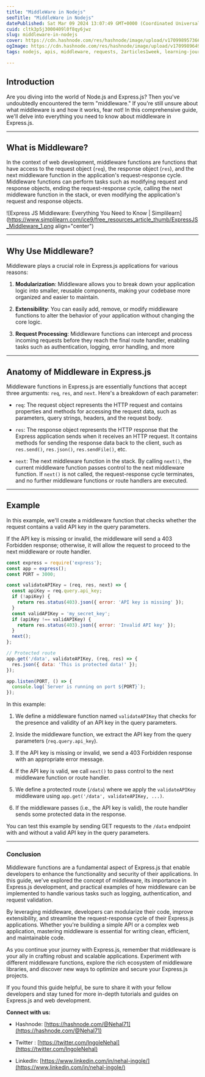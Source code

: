 ```yaml
---
title: "MiddleWare in Nodejs"
seoTitle: "MiddleWare in Nodejs"
datePublished: Sat Mar 09 2024 13:07:49 GMT+0000 (Coordinated Universal Time)
cuid: cltk3p5j3000409l0f8qy6jwz
slug: middleware-in-nodejs
cover: https://cdn.hashnode.com/res/hashnode/image/upload/v1709989573665/211adc11-23f4-405f-b83c-d622e89887bd.png
ogImage: https://cdn.hashnode.com/res/hashnode/image/upload/v1709989649244/eeae2a09-d074-452f-b801-28e96bab37c4.png
tags: nodejs, apis, middleware, requests, 2articles1week, learning-journey, learn-in-public, learningjavascript, response

---
```


## **Introduction**

Are you diving into the world of Node.js and Express.js? Then you've undoubtedly encountered the term "middleware." If you're still unsure about what middleware is and how it works, fear not! In this comprehensive guide, we'll delve into everything you need to know about middleware in Express.js.

---

## What is Middleware?

In the context of web development, middleware functions are functions that have access to the request object (`req`), the response object (`res`), and the next middleware function in the application's request-response cycle. Middleware functions can perform tasks such as modifying request and response objects, ending the request-response cycle, calling the next middleware function in the stack, or even modifying the application's request and response objects.

![Express JS Middleware: Everything You Need to Know | Simplilearn](https://www.simplilearn.com/ice9/free_resources_article_thumb/ExpressJS_Middleware_1.png align="center")

---

## Why Use Middleware?

Middleware plays a crucial role in Express.js applications for various reasons:

1. **Modularization**: Middleware allows you to break down your application logic into smaller, reusable components, making your codebase more organized and easier to maintain.
    
2. **Extensibility**: You can easily add, remove, or modify middleware functions to alter the behavior of your application without changing the core logic.
    
3. **Request Processing**: Middleware functions can intercept and process incoming requests before they reach the final route handler, enabling tasks such as authentication, logging, error handling, and more
    

---

## Anatomy of Middleware in Express.js

Middleware functions in Express.js are essentially functions that accept three arguments: `req`, `res`, and `next`. Here's a breakdown of each parameter:

* `req`: The request object represents the HTTP request and contains properties and methods for accessing the request data, such as parameters, query strings, headers, and the request body.
    
* `res`: The response object represents the HTTP response that the Express application sends when it receives an HTTP request. It contains methods for sending the response data back to the client, such as `res.send()`, `res.json()`, `res.sendFile()`, etc.
    
* `next`: The next middleware function in the stack. By calling `next()`, the current middleware function passes control to the next middleware function. If `next()` is not called, the request-response cycle terminates, and no further middleware functions or route handlers are executed.
    

---

## Example

In this example, we'll create a middleware function that checks whether the request contains a valid API key in the query parameters.

If the API key is missing or invalid, the middleware will send a 403 Forbidden response; otherwise, it will allow the request to proceed to the next middleware or route handler.

```javascript
const express = require('express');
const app = express();
const PORT = 3000;

const validateAPIKey = (req, res, next) => {
  const apiKey = req.query.api_key;
  if (!apiKey) {
    return res.status(403).json({ error: 'API key is missing' });
  }
  const validAPIKey = 'my_secret_key';
  if (apiKey !== validAPIKey) {
    return res.status(403).json({ error: 'Invalid API key' });
  }
  next();
};

// Protected route
app.get('/data', validateAPIKey, (req, res) => {
  res.json({ data: 'This is protected data!' });
});

app.listen(PORT, () => {
  console.log(`Server is running on port ${PORT}`);
});
```

In this example:

1. We define a middleware function named `validateAPIKey` that checks for the presence and validity of an API key in the query parameters.
    
2. Inside the middleware function, we extract the API key from the query parameters (`req.query.api_key`).
    
3. If the API key is missing or invalid, we send a 403 Forbidden response with an appropriate error message.
    
4. If the API key is valid, we call `next()` to pass control to the next middleware function or route handler.
    
5. We define a protected route (`/data`) where we apply the `validateAPIKey` middleware using `app.get('/data', validateAPIKey, ...)`.
    
6. If the middleware passes (i.e., the API key is valid), the route handler sends some protected data in the response.
    

You can test this example by sending GET requests to the `/data` endpoint with and without a valid API key in the query parameters.

---

### Conclusion

Middleware functions are a fundamental aspect of Express.js that enable developers to enhance the functionality and security of their applications. In this guide, we've explored the concept of middleware, its importance in Express.js development, and practical examples of how middleware can be implemented to handle various tasks such as logging, authentication, and request validation.

By leveraging middleware, developers can modularize their code, improve extensibility, and streamline the request-response cycle of their Express.js applications. Whether you're building a simple API or a complex web application, mastering middleware is essential for writing clean, efficient, and maintainable code.

As you continue your journey with Express.js, remember that middleware is your ally in crafting robust and scalable applications. Experiment with different middleware functions, explore the rich ecosystem of middleware libraries, and discover new ways to optimize and secure your Express.js projects.

If you found this guide helpful, be sure to share it with your fellow developers and stay tuned for more in-depth tutorials and guides on Express.js and web development.

**Connect with us:**

* Hashnode: [https://hashnode.com/@Nehal71](https://hashnode.com/@Nehal71)
    
* Twitter : [https://twitter.com/IngoleNehal](https://twitter.com/IngoleNehal)
    
* LinkedIn: [https://www.linkedin.com/in/nehal-ingole/](https://www.linkedin.com/in/nehal-ingole/)
